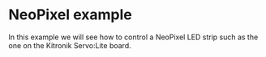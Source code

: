 NeoPixel example
================

In this example we will see how to control a NeoPixel LED strip
such as the one on the Kitronik Servo:Lite board.

